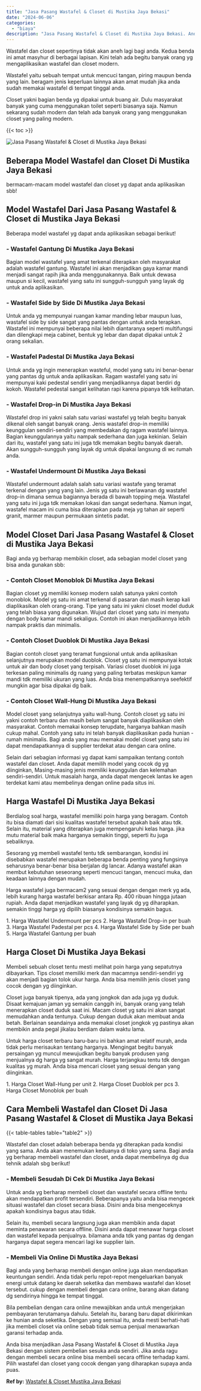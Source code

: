 ```yaml
---
title: "Jasa Pasang Wastafel & Closet di Mustika Jaya Bekasi"
date: "2024-06-06"
categories: 
  - "biaya"
description: "Jasa Pasang Wastafel & Closet di Mustika Jaya Bekasi. Anda bisa menjadikan Jasa Pasang Wastafel & Closet di Mustika Jaya Bekasi dengan sistem pembelian sesuk..."
---
```


Wastafel dan closet sepertinya tidak akan aneh lagi bagi anda. Kedua benda ini amat masyhur di berbagai lapisan. Kini telah ada begitu banyak orang yg mengaplikasikan wastafel dan closet modern.

Wastafel yaitu sebuah tempat untuk mencuci tangan, piring maupun benda yang lain. beragam jenis keperluan lainnya akan amat mudah jika anda sudah memakai wastafel di tempat tinggal anda.

Closet yakni bagian benda yg dipakai untuk buang air. Dulu masyarakat banyak yang cuma menggunakan toilet seperti biasanya saja. Namun sekarang sudah modern dan telah ada banyak orang yang menggunakan closet yang paling modern.

{{< toc >}}

![Jasa Pasang Wastafel & Closet di Mustika Jaya Bekasi](/images/wastafel-closet-murah43.png)

## Beberapa Model Wastafel dan Closet Di Mustika Jaya Bekasi

bermacam-macam model wastafel dan closet yg dapat anda aplikasikan sbb!

## Model Wastafel Dari Jasa Pasang Wastafel & Closet di Mustika Jaya Bekasi

Beberapa model wastafel yg dapat anda aplikasikan sebagai berikut!

### \- Wastafel Gantung Di Mustika Jaya Bekasi

Bagian model wastafel yang amat terkenal diterapkan oleh masyarakat adalah wastafel gantung. Wastafel ini akan menjadikan gaya kamar mandi menjadi sangat rapih jika anda menggunakannya. Baik untuk dewasa maupun si kecil, wastafel yang satu ini sungguh-sungguh yang layak dg untuk anda aplikasikan.

### \- Wastafel Side by Side Di Mustika Jaya Bekasi

Untuk anda yg mempunyai ruangan kamar manding lebar maupun luas, wastafel side by side sangat yang pantas dengan untuk anda terapkan. Wastafel ini mempunyai beberapa nilai lebih diantaranya seperti multifungsi dan dilengkapi meja cabinet, bentuk yg lebar dan dapat dipakai untuk 2 orang sekalian.

### \- Wastafel Padestal Di Mustika Jaya Bekasi

Untuk anda yg ingin menerapkan wasteful, model yang satu ini benar-benar yang pantas dg untuk anda aplikasikan. Ragam wastafel yang satu ini mempunyai kaki pedestal sendiri yang menjadikannya dapat berdiri dg kokoh. Wastafel pedestal sangat kelihatan rapi karena pipanya tdk kelihatan.

### \- Wastafel Drop-in Di Mustika Jaya Bekasi

Wastafel drop ini yakni salah satu variasi wastafel yg telah begitu banyak dikenal oleh sangat banyak orang. Jenis wastafel drop-in memiliki keunggulan sendiri-sendiri yang membedakan dg ragam wastafel lainnya. Bagian keunggulannya yaitu nampak sederhana dan juga kekinian. Selain dari itu, wastafel yang satu ini juga tdk memakan begitu banyak daerah. Akan sungguh-sungguh yang layak dg untuk dipakai langsung di wc rumah anda.

### \- Wastafel Undermount Di Mustika Jaya Bekasi

Wastafel undermount adalah salah satu variasi wastafe yang teramat terkenal dengan yang yang lain. Jenis yg satu ini berlawanan dg wastafel drop-in dimana semua bagiannya berada di bawah topping meja. Wastafel yang satu ini juga tdk memakan lokasi dan sangat sederhana. Namun ingat, wastafel macam ini cuma bisa diterapkan pada meja yg tahan air seperti granit, marmer maupun permukaan sintetis padat.

## Model Closet Dari Jasa Pasang Wastafel & Closet di Mustika Jaya Bekasi

Bagi anda yg berharap membikin closet, ada sebagian model closet yang bisa anda gunakan sbb:

### \- Contoh Closet Monoblok Di Mustika Jaya Bekasi

Bagian closet yg memiliki konsep modern salah satunya yakni contoh monoblok. Model yg satu ini amat terkenal di pasaran dan masih kerap kali diaplikasikan oleh orang-orang. Tipe yang satu ini yakni closet model duduk yang telah biasa yang digunakan. Wujud dari closet yang satu ini menyatu dengan body kamar mandi sekaligus. Contoh ini akan menjadikannya lebih nampak praktis dan minimalis.

### \- Contoh Closet Duoblok Di Mustika Jaya Bekasi

Bagian contoh closet yang teramat fungsional untuk anda aplikasikan selanjutnya merupakan model duoblok. Closet yg satu ini mempunyai kotak untuk air dan body closet yang terpisah. Variasi closet duoblok ini juga terkesan paling minimalis dg ruang yang paling terbatas meskipun kamar mandi tdk memiliki ukuran yang luas. Anda bisa menempatkannya seefektif mungkin agar bisa dipakai dg baik.

### \- Contoh Closet Wall-Hung Di Mustika Jaya Bekasi

Model closet yang selanjutnya yaitu wall-hung. Contoh closet yg satu ini yakni contoh terbaru dan masih belum sangat banyak diaplikasikan oleh masyarakat. Contoh memakai konsep terupdate, harganya bahkan masih cukup mahal. Contoh yang satu ini telah banyak diaplikasikan pada hunian - rumah minimalis. Bagi anda yang mau memakai model closet yang satu ini dapat mendapatkannya di supplier terdekat atau dengan cara online.

Selain dari sebagian informasi yg dapat kami sampaikan tentang contoh wastafel dan closet. Anda dapat memilih model yang cocok dg yg diinginkan, Masing-masing jenis memiliki keunggulan dan kelemahan sendiri-sendiri. Untuk masalah harga, anda dapat mengecek lantas ke agen terdekat kami atau membelinya dengan online pada situs ini.

## Harga Wastafel Di Mustika Jaya Bekasi

Berdialog soal harga, wastafel memiliki poin harga yang beragam. Contoh itu bisa diamati dari sisi kualitas wastafel tersebut apakah baik atau tdk. Selain itu, material yang diterapkan juga mempengaruhi kelas harga. jika mutu material baik maka harganya semakin tinggi, seperti itu juga sebaliknya.

Sesorang yg membeli wastafel tentu tdk sembarangan, kondisi ini disebabkan wastafel merupakan beberapa benda penting yang fungsinya seharusnya benar-benar bisa berjalan dg lancar. Adanya wastafel akan membut kebutuhan seseorang seperti mencuci tangan, mencuci muka, dan keadaan lainnya dengan mudah.

Harga wastafel juga bermacam2 yang sesuai dengan dengan merk yg ada, lebih kurang harga wastafel berkisar antara Rp. 400 ribuan hingga jutaan rupiah. Anda dapat menjadikan wastafel yang layak dg yg diharapkan. semakin tinggi harga yg dipilih biasanya kondisinya semakin bagus.

1\. Harga Wastafel Undermount per pcs 2. Harga Wastafel Drop-in per buah 3. Harga Wastafel Padestal per pcs 4. Harga Wastafel Side by Side per buah 5. Harga Wastafel Gantung per buah

## Harga Closet Di Mustika Jaya Bekasi

Membeli sebuah closet tentu mesti melihat poin harga yang sepatutnya dibayarkan. Tips closet memiliki merk dan macamnya sendiri-sendiri yg akan menjadi bagian tolok ukur harga. Anda bisa memilih jenis closet yang cocok dengan yg diinginkan.

Closet juga banyak tipenya, ada yang jongkok dan ada juga yg duduk. Disaat kemajuan jaman yg semakin canggih ini, banyak orang yang telah menerapkan closet duduk saat ini. Macam closet yg satu ini akan sangat memudahkan anda tentunya. Cukup dengan duduk akan membuat anda betah. Berlainan seandainya anda memakai closet jongkok yg pastinya akan membikin anda pegal jikalau berdiam dalam waktu lama.

Untuk harga closet terbaru baru-baru ini bahkan amat relatif murah, anda tidak perlu merisaukan tentang harganya. Mengingat begitu banyak persaingan yg muncul mewujudkan begitu banyak produsen yang menjualnya dg harga yg sangat murah. Harga terjangkau tentu tdk dengan kualitas yg murah. Anda bisa mencari closet yang sesuai dengan yang diinginkan.

1\. Harga Closet Wall-Hung per unit 2. Harga Closet Duoblok per pcs 3. Harga Closet Monoblok per buah

## Cara Membeli Wastafel dan Closet Di Jasa Pasang Wastafel & Closet di Mustika Jaya Bekasi

{{< table-tables table="table2" >}}

Wastafel dan closet adalah beberapa benda yg diterapkan pada kondisi yang sama. Anda akan menemukan keduanya di toko yang sama. Bagi anda yg berharap membeli wastafel dan closet, anda dapat membelinya dg dua tehnik adalah sbg berikut!

### \- Membeli Sesudah Di Cek Di Mustika Jaya Bekasi

Untuk anda yg berharap membeli closet dan wastafel secara offline tentu akan mendapatkan profit tersendiri. Beberapanya yaitu anda bisa mengecek situasi wastafel dan closet secara biasa. Disini anda bisa mengeceknya apakah kondisinya bagus atau tidak.

Selain itu, membeli secara langsung juga akan membikin anda dapat meminta penawaran secara offline. Disini anda dapat menawar harga closet dan wastafel kepada penjualnya. bilamana anda tdk yang pantas dg dengan harganya dapat segera mencari lagi ke supplier lain.

### \- Membeli Via Online Di Mustika Jaya Bekasi

Bagi anda yang berharap membeli dengan online juga akan mendapatkan keuntungan sendiri. Anda tidak perlu repot-repot mengeluarkan banyak energi untuk datang ke daerah seketika dan membawa wastafel dan kloset tersebut. cukup dengan membeli dengan cara online, barang akan datang dg sendirinya hingga ke tempat tinggal.

Bila pembelian dengan cara online mewajibkan anda untuk mengerjakan pembayaran terutamanya dahulu. Setelah itu, barang baru dapat dikirimkan ke hunian anda seketika. Dengan yang semisal itu, anda mesti berhati-hati jika membeli closet via online sebab tidak semua penjual menawarkan garansi terhadap anda.

Anda bisa menjadikan Jasa Pasang Wastafel & Closet di Mustika Jaya Bekasi dengan sistem pembelian sesuka anda sendiri. Jika anda ragu dengan membeli secara online bisa membeli secara offline terhadap kami. Pilih wastafel dan closet yang cocok dengan yang diharapkan supaya anda puas.

**Ref by:** [Wastafel & Closet Mustika Jaya Bekasi](https://id.wikipedia.org/wiki/Wastafel)
